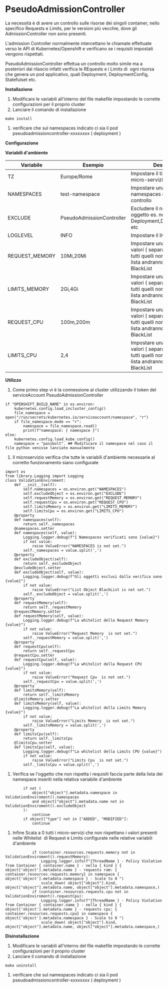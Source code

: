 # PseudoAdmissionController

La necessità è di avere un controllo sulle risorse dei singoli container, nello specifico Requests e Limits, per le versioni più vecchie, dove gli AdmissionController non sono presenti.

L'admission Controller normalmente intercettano le chiamate effettuate verso le API di Kubernetes/Openshift e verificano se i requisiti impostati vengono rispettati.

PseudoAdmissionController effettua un controllo molto simile ma a posteriori dal rilascio infatti verifica le REquests e i Limits di  ogni risorsa che genera un pod applicativo, quali Deployment, DeploymentConfig, Statefulset etc.

**Installazione**

1. Modificare le variabili all'interno del file makefile impostando le corrette configurazioni per il proprio cluster
2. Lanciare il comando di installazione

```
make install
```

1. verificare che sul namespaces indicato ci sia il pod pseudoadmissioncontroller\-xxxxxxxx \( deployment \)

**Configurazione**

**Variabili d'ambiente**

|Variabile      |Esempio                  |Descrizione                                                                   |
|---------------|-------------------------|------------------------------------------------------------------------------|
|TZ             |Europe/Rome              |Impostare il timezone del micro\-servizio                                     |
|NAMESPACES     |test\-namespace          |Impostare una lista i namespaces da tenere sotto controllo                    |
|EXCLUDE        |PseudoAdmissionController|Escludere il nome di un oggetto es. nome della Deployment,DeploymentConfig etc|
|LOGLEVEL       |INFO                     |Impostare il livello di verbosità                                             |
|REQUEST\_MEMORY|10Mi,20Mi                |Impostare una Whitelist di valori ( separati dal virgola) tutti quelli non presenti nella lista andranno a comporre una BlackList                                                                 |
|LIMITS\_MEMORY |2Gi,4Gi                  |Impostare una Whitelist di valori ( separati dal virgola) tutti quelli non presenti nella lista andranno a comporre una BlackList                                                                 |
|REQUEST\_CPU   |100m,200m                |Impostare una Whitelist di valori ( separati dal virgola) tutti quelli non presenti nella lista andranno a comporre una BlackList                                                                 |
|LIMITS\_CPU    |2,4                      |Impostare una Whitelist di valori ( separati dal virgola) tutti quelli non presenti nella lista andranno a comporre una BlackList                                                                 |



**Utilizzo**

1. Come primo step vi è la connessione al cluster utilizzando il token del serviceAccount PseudoAdmissionController

```
if "OPENSHIFT_BUILD_NAME" in os.environ:
    kubernetes.config.load_incluster_config()
    file_namespace = open("/run/secrets/kubernetes.io/serviceaccount/namespace", "r")
    if file_namespace.mode == "r":
        namespace = file_namespace.read()
        print(f"namespace: { namespace }")
else:
    kubernetes.config.load_kube_config()
    namespace = "passbolt". ## Modificare il namespace nel caso il file python venisse lanciato manualmente
```

1. Il microservizio verifica che tutte le variabili d'ambiente necessarie al corretto funzionamento siano configurate

```
import os
from library.Logging import Logging
class ValidationEnviroment:
    def __init__(self):
        self.namespaces = os.environ.get("NAMESPACES")
        self.excludeObject = os.environ.get("EXCLUDE")
        self.requestMemory = os.environ.get("REQUEST_MEMORY")
        self.requestCpu = os.environ.get("REQUEST_CPU")
        self.limitsMemory = os.environ.get("LIMITS_MEMORY")
        self.limitsCpu = os.environ.get("LIMITS_CPU")
    @property
    def namespaces(self):
        return self._namespaces
    @namespaces.setter
    def namespaces(self, value):
        Logging.logger.debug(f"I Namespaces verificati sono {value}")
        if not value:
            raise ValueError("NAMESPACES is not set.")
        self._namespaces = value.split(',')
    @property
    def excludeObject(self):
        return self._excludeObject
    @excludeObject.setter
    def excludeObject(self, value):
        Logging.logger.debug(f"Gli oggetti esclusi dalla verifica sono {value}")
        if not value:
            raise ValueError("List Object BlackList is not set.")
        self._excludeObject = value.split(',')
    @property
    def requestMemory(self):
        return self._requestMemory
    @requestMemory.setter
    def requestMemory(self, value):
        Logging.logger.debug(f"La whitelist della Request Memory {value}")
        if not value:
            raise ValueError("Request Memory  is not set.")
        self._requestMemory = value.split(',')
    @property
    def requestCpu(self):
        return self._requestCpu
    @requestCpu.setter
    def requestCpu(self, value):
        Logging.logger.debug(f"La whitelist della Request CPU {value}")
        if not value:
            raise ValueError("Request Cpu  is not set.")
        self._requestCpu = value.split(',')
    @property
    def limitsMemory(self):
        return self._limitsMemory
    @limitsMemory.setter
    def limitsMemory(self, value):
        Logging.logger.debug(f"La whitelist della Limits Memory {value}")
        if not value:
            raise ValueError("Limits Memory  is not set.")
        self._limitsMemory = value.split(',')
    @property
    def limitsCpu(self):
        return self._limitsCpu
    @limitsCpu.setter
    def limitsCpu(self, value):
        Logging.logger.debug(f"La whitelist della Limits CPU {value}")
        if not value:
            raise ValueError("Limits Cpu  is not set.")
        self._limitsCpu = value.split(',')
```

1. Verifica se l'oggetto che non rispetta i requisiti faccia parte della lista dei namespace inseriti nella relativa variabile d'ambiente 

```
        if not (
            object["object"].metadata.namespace in ValidationEnviroment().namespaces
            and object["object"].metadata.name not in ValidationEnviroment().excludeObject
        ):
            continue
        if object["type"] not in ["ADDED", "MODIFIED"]:
            continue
```

1. Infine Scala a 0 tutti i micro\-servizi che non rispettano i valori presenti nelle Whitelist  di Request e Limits configurate nelle relative variabili d'ambiente

```
            if (container.resources.requests.memory not in ValidationEnviroment().requestMemory):
                Logging.logger.info(f"{ThreadName } - Policy Violation from Container { container.name } - nella { kind } { object['object'].metadata.name } - requests ram: { container.resources.requests.memory} in namespace { object['object'].metadata.namespace } - Scale to 0 ")
                scale_down( object["object"].kind, object["object"].metadata.name, object["object"].metadata.namespace,)
            if (container.resources.requests.cpu not in ValidationEnviroment().requestCpu):
                Logging.logger.info(f"{ThreadName } - Policy Violation from Container { container.name } - nella { kind } { object['object'].metadata.name } - requests cpu: { container.resources.requests.cpu} in namespace { object['object'].metadata.namespace } - Scale to 0 ")
                scale_down( object["object"].kind, object["object"].metadata.name, object["object"].metadata.namespace,)
```





**Disinstallazione**

1. Modificare le variabili all'interno del file makefile impostando le corrette configurazioni per il proprio cluster
2. Lanciare il comando di installazione

```
make uninstall
```

1. verificare che sul namespaces indicato ci sia il pod pseudoadmissioncontroller\-xxxxxxxx \( deployment \)
